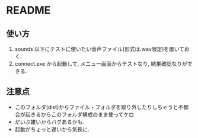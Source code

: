 # README

## 使い方

1. sounds 以下にテストに使いたい音声ファイル(形式は.wav限定)を置いておく.
2. connect.exe から起動して, メニュー画面からテストなり, 結果確認なりができる.

## 注意点

- このフォルダ(dist)からファイル・フォルダを取り外したりしちゃうと不都合が起きるからこのフォルダ構成のまま使ってケロ
- だいぶ雑いからバグあるかも.
- 起動がちょっと遅いから気長に.
